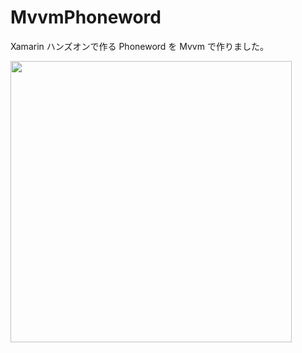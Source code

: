 # MvvmPhoneword
Xamarin ハンズオンで作る Phoneword を Mvvm で作りました。


<img src="https://raw.githubusercontent.com/ytabuchi/MvvmPhoneword/master/MvvmPhoneword.gif" width="450" />
